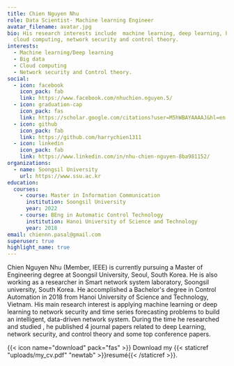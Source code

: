 ```yaml
---
title: Chien Nguyen Nhu
role: Data Scientist- Machine learning Engineer
avatar_filename: avatar.jpg
bio: His research interests include  machine learning, deep learning, big data,
  cloud computing, network security and control theory.
interests:
  - Machine learning/Deep learning
  - Big data
  - Cloud computing
  - Network security and Control theory.
social:
  - icon: facebook
    icon_pack: fab
    link: https://www.facebook.com/nhuchien.nguyen.5/
  - icon: graduation-cap
    icon_pack: fas
    link: https://scholar.google.com/citations?user=M5hWBAYAAAAJ&hl=en
  - icon: github
    icon_pack: fab
    link: https://github.com/harrychien1311
  - icon: linkedin
    icon_pack: fab
    link: https://www.linkedin.com/in/nhu-chien-nguyen-8ba981152/
organizations:
  - name: Soongsil University
    url: https://www.ssu.ac.kr
education:
  courses:
    - course: Master in Information Communication
      institution: Soongsil University
      year: 2022
    - course: BEng in Automatic Control Technology
      institution: Hanoi University of Science and Technology
      year: 2018
email: chiennn.pasal@gmail.com
superuser: true
highlight_name: true
---
```

Chien Nguyen Nhu (Member, IEEE) is currently pursuing a Master of Engineering degree  at Soongsil University, Seoul, South Korea. He is also working as a researcher in Smart network system laboratory, Soongsil university, South Korea. He accomplished a Bachelor's degree in Control Automation in 2018 from Hanoi University of Science and Technology, Vietnam. His main research interest is applying machine learning or deep learning to network security and time series forecasting problems to build an intelligent, data-driven network system. During the time he researched and studied , he published 4 journal papers related to deep Learning, network security, and control theory and some top conference papers.

{{< icon name="download" pack="fas" >}} Download my {{< staticref "uploads/my_cv.pdf" "newtab" >}}resumé{{< /staticref >}}.